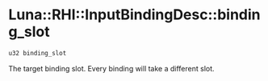 # Luna::RHI::InputBindingDesc::binding_slot

```c++
u32 binding_slot
```

The target binding slot. Every binding will take a different slot. 

